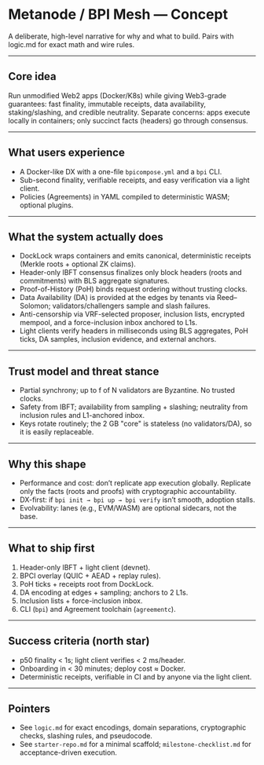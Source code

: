 # Metanode / BPI Mesh — Concept
A deliberate, high-level narrative for why and what to build. Pairs with logic.md for exact math and wire rules.

---

## Core idea
Run unmodified Web2 apps (Docker/K8s) while giving Web3-grade guarantees: fast finality, immutable receipts, data availability, staking/slashing, and credible neutrality. Separate concerns: apps execute locally in containers; only succinct facts (headers) go through consensus.

---

## What users experience
- A Docker-like DX with a one-file `bpicompose.yml` and a `bpi` CLI.
- Sub-second finality, verifiable receipts, and easy verification via a light client.
- Policies (Agreements) in YAML compiled to deterministic WASM; optional plugins.

---

## What the system actually does
- DockLock wraps containers and emits canonical, deterministic receipts (Merkle roots + optional ZK claims).
- Header-only IBFT consensus finalizes only block headers (roots and commitments) with BLS aggregate signatures.
- Proof-of-History (PoH) binds request ordering without trusting clocks.
- Data Availability (DA) is provided at the edges by tenants via Reed–Solomon; validators/challengers sample and slash failures.
- Anti-censorship via VRF-selected proposer, inclusion lists, encrypted mempool, and a force-inclusion inbox anchored to L1s.
- Light clients verify headers in milliseconds using BLS aggregates, PoH ticks, DA samples, inclusion evidence, and external anchors.

---

## Trust model and threat stance
- Partial synchrony; up to f of N validators are Byzantine. No trusted clocks.
- Safety from IBFT; availability from sampling + slashing; neutrality from inclusion rules and L1-anchored inbox.
- Keys rotate routinely; the 2 GB "core" is stateless (no validators/DA), so it is easily replaceable.

---

## Why this shape
- Performance and cost: don’t replicate app execution globally. Replicate only the facts (roots and proofs) with cryptographic accountability.
- DX-first: if `bpi init → bpi up → bpi verify` isn’t smooth, adoption stalls.
- Evolvability: lanes (e.g., EVM/WASM) are optional sidecars, not the base.

---

## What to ship first
1) Header-only IBFT + light client (devnet).
2) BPCI overlay (QUIC + AEAD + replay rules).
3) PoH ticks + receipts root from DockLock.
4) DA encoding at edges + sampling; anchors to 2 L1s.
5) Inclusion lists + force-inclusion inbox.
6) CLI (`bpi`) and Agreement toolchain (`agreementc`).

---

## Success criteria (north star)
- p50 finality < 1s; light client verifies < 2 ms/header.
- Onboarding in < 30 minutes; deploy cost ≈ Docker.
- Deterministic receipts, verifiable in CI and by anyone via the light client.

---

## Pointers
- See `logic.md` for exact encodings, domain separations, cryptographic checks, slashing rules, and pseudocode.
- See `starter-repo.md` for a minimal scaffold; `milestone-checklist.md` for acceptance-driven execution.
